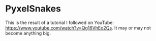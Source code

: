 # PyxelSnakes

This is the result of a tutorial I followed on YouTube: <https://www.youtube.com/watch?v=Qg16VhEo2Qs>. It may or may not become anything big.
